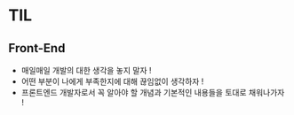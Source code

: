 # TIL

## Front-End

- 매일매일 개발의 대한 생각을 놓지 말자 !
- 어떤 부분이 나에게 부족한지에 대해 끊임없이 생각하자 !
- 프론트엔드 개발자로서 꼭 알아야 할 개념과 기본적인 내용들을 토대로 채워나가자 !
